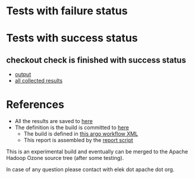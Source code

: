 # Tests with failure status


# Tests with success status

## checkout check is finished with success status

   * [output](https://raw.githubusercontent.com/elek/ozone-ci/master/pr/pr-hdds-2078-c87rx/checkout/output.log)
   * [all collected results](https://github.com/elek/ozone-ci/tree/master/pr/pr-hdds-2078-c87rx/checkout)




# References

 * All the results are saved to [here](https://github.com/elek/ozone-ci/tree/master/pr/pr-hdds-2078-c87rx/)
 * The definition is the build is committed to [here](https://github.com/elek/argo-ozone)
    * The build is defined in [this argo workflow XML](https://github.com/elek/argo-ozone/blob/master/ozone-build.yaml)
    * This report is assembled by the [report script](https://github.com/elek/argo-ozone/blob/master/scripts/report.sh)

This is an experimental build and eventually can be merged to the Apache Hadoop Ozone source tree (after some testing).

In case of any question please contact with elek dot apache dot org.
